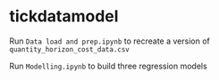 # tickdatamodel

Run `Data load and prep.ipynb` to recreate a version of `quantity_horizon_cost_data.csv`

Run `Modelling.ipynb` to build three regression models
